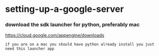 # setting-up-a-google-server

### download the sdk launcher for python, preferably mac
https://cloud.google.com/appengine/downloads

```
if you are on a mac you should have python already install you just need this launcher app
```
